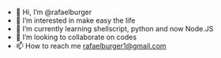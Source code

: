 - 👋 Hi, I’m @rafaelburger
- 👀 I’m interested in make easy the life
- 🌱 I’m currently learning shellscript, python and now Node.JS
- 💞️ I’m looking to collaborate on codes
- 📫 How to reach me rafaelburger1@gmail.com

<!---
rafaelburger/rafaelburger is a ✨ special ✨ repository because its `README.md` (this file) appears on your GitHub profile.
You can click the Preview link to take a look at your changes.
--->
